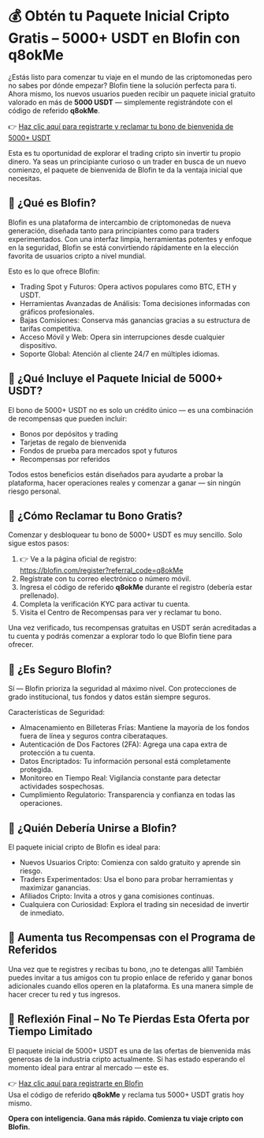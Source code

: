 <h1>💰 Obtén tu Paquete Inicial Cripto Gratis – 5000+ USDT en Blofin con <strong>q8okMe</strong></h1>

<p>¿Estás listo para comenzar tu viaje en el mundo de las criptomonedas pero no sabes por dónde empezar? Blofin tiene la solución perfecta para ti. Ahora mismo, los nuevos usuarios pueden recibir un paquete inicial gratuito valorado en más de <strong>5000 USDT</strong> — simplemente registrándote con el código de referido <strong>q8okMe</strong>.</p>

<p>👉 <a href="https://blofin.com/register?referral_code=q8okMe" target="_blank">Haz clic aquí para registrarte y reclamar tu bono de bienvenida de 5000+ USDT</a></p>

<p>Esta es tu oportunidad de explorar el trading cripto sin invertir tu propio dinero. Ya seas un principiante curioso o un trader en busca de un nuevo comienzo, el paquete de bienvenida de Blofin te da la ventaja inicial que necesitas.</p>



<h2>🚀 ¿Qué es Blofin?</h2>
<p>Blofin es una plataforma de intercambio de criptomonedas de nueva generación, diseñada tanto para principiantes como para traders experimentados. Con una interfaz limpia, herramientas potentes y enfoque en la seguridad, Blofin se está convirtiendo rápidamente en la elección favorita de usuarios cripto a nivel mundial.</p>

<p>Esto es lo que ofrece Blofin:</p>
<ul>
        <li>Trading Spot y Futuros: Opera activos populares como BTC, ETH y USDT.</li>
        <li>Herramientas Avanzadas de Análisis: Toma decisiones informadas con gráficos profesionales.</li>
        <li>Bajas Comisiones: Conserva más ganancias gracias a su estructura de tarifas competitiva.</li>
        <li>Acceso Móvil y Web: Opera sin interrupciones desde cualquier dispositivo.</li>
        <li>Soporte Global: Atención al cliente 24/7 en múltiples idiomas.</li>
</ul>



<h2>🎁 ¿Qué Incluye el Paquete Inicial de 5000+ USDT?</h2>
    <p>El bono de 5000+ USDT no es solo un crédito único — es una combinación de recompensas que pueden incluir:</p>
    <ul>
        <li>Bonos por depósitos y trading</li>
        <li>Tarjetas de regalo de bienvenida</li>
        <li>Fondos de prueba para mercados spot y futuros</li>
        <li>Recompensas por referidos</li>
    </ul>
    <p>Todos estos beneficios están diseñados para ayudarte a probar la plataforma, hacer operaciones reales y comenzar a ganar — sin ningún riesgo personal.</p>



<h2>📝 ¿Cómo Reclamar tu Bono Gratis?</h2>
    <p>Comenzar y desbloquear tu bono de 5000+ USDT es muy sencillo. Solo sigue estos pasos:</p>
    <ol>
        <li>👉 Ve a la página oficial de registro:<br>
            <a href="https://blofin.com/register?referral_code=q8okMe" target="_blank">https://blofin.com/register?referral_code=q8okMe</a></li>
        <li>Regístrate con tu correo electrónico o número móvil.</li>
        <li>Ingresa el código de referido <strong>q8okMe</strong> durante el registro (debería estar prellenado).</li>
        <li>Completa la verificación KYC para activar tu cuenta.</li>
        <li>Visita el Centro de Recompensas para ver y reclamar tu bono.</li>
    </ol>
    <p>Una vez verificado, tus recompensas gratuitas en USDT serán acreditadas a tu cuenta y podrás comenzar a explorar todo lo que Blofin tiene para ofrecer.</p>



<h2>🔐 ¿Es Seguro Blofin?</h2>
    <p>Sí — Blofin prioriza la seguridad al máximo nivel. Con protecciones de grado institucional, tus fondos y datos están siempre seguros.</p>
    <p>Características de Seguridad:</p>
    <ul>
        <li>Almacenamiento en Billeteras Frías: Mantiene la mayoría de los fondos fuera de línea y seguros contra ciberataques.</li>
        <li>Autenticación de Dos Factores (2FA): Agrega una capa extra de protección a tu cuenta.</li>
        <li>Datos Encriptados: Tu información personal está completamente protegida.</li>
        <li>Monitoreo en Tiempo Real: Vigilancia constante para detectar actividades sospechosas.</li>
        <li>Cumplimiento Regulatorio: Transparencia y confianza en todas las operaciones.</li>
    </ul>



<h2>🎯 ¿Quién Debería Unirse a Blofin?</h2>
    <p>El paquete inicial cripto de Blofin es ideal para:</p>
    <ul>
        <li>Nuevos Usuarios Cripto: Comienza con saldo gratuito y aprende sin riesgo.</li>
        <li>Traders Experimentados: Usa el bono para probar herramientas y maximizar ganancias.</li>
        <li>Afiliados Cripto: Invita a otros y gana comisiones continuas.</li>
        <li>Cualquiera con Curiosidad: Explora el trading sin necesidad de invertir de inmediato.</li>
    </ul>



<h2>🔁 Aumenta tus Recompensas con el Programa de Referidos</h2>
    <p>Una vez que te registres y recibas tu bono, ¡no te detengas allí! También puedes invitar a tus amigos con tu propio enlace de referido y ganar bonos adicionales cuando ellos operen en la plataforma. Es una manera simple de hacer crecer tu red y tus ingresos.</p>



<h2>📢 Reflexión Final – No Te Pierdas Esta Oferta por Tiempo Limitado</h2>
<p>El paquete inicial de 5000+ USDT es una de las ofertas de bienvenida más generosas de la industria cripto actualmente. Si has estado esperando el momento ideal para entrar al mercado — este es.</p>

<p>👉 <a href="https://blofin.com/register?referral_code=q8okMe" target="_blank">Haz clic aquí para registrarte en Blofin</a><br>
Usa el código de referido <strong>q8okMe</strong> y reclama tus 5000+ USDT gratis hoy mismo.</p>

<p><strong>Opera con inteligencia. Gana más rápido. Comienza tu viaje cripto con Blofin.</strong></p>

</body>
</html>
